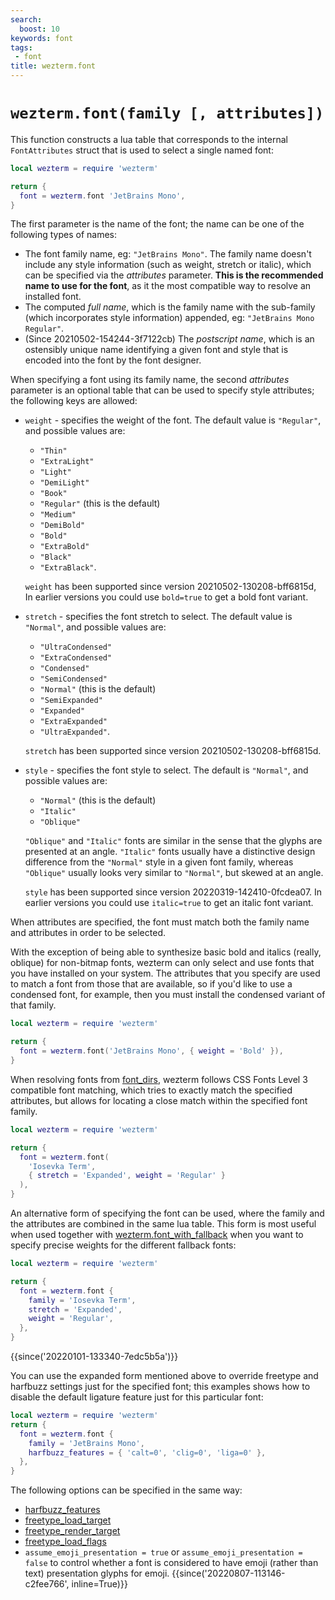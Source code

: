 ```yaml
---
search:
  boost: 10
keywords: font
tags:
 - font
title: wezterm.font
---
```


# `wezterm.font(family [, attributes])`

This function constructs a lua table that corresponds to the internal `FontAttributes`
struct that is used to select a single named font:

```lua
local wezterm = require 'wezterm'

return {
  font = wezterm.font 'JetBrains Mono',
}
```

The first parameter is the name of the font; the name can be one of the following types of names:

* The font family name, eg: `"JetBrains Mono"`.  The family name doesn't include any style information (such as weight, stretch or italic), which can be specified via the *attributes* parameter.  **This is the recommended name to use for the font**, as it the most compatible way to resolve an installed font.
* The computed *full name*, which is the family name with the sub-family (which incorporates style information) appended, eg: `"JetBrains Mono Regular"`.
* (Since 20210502-154244-3f7122cb) The *postscript name*, which is an ostensibly unique name identifying a given font and style that is encoded into the font by the font designer.

When specifying a font using its family name, the second *attributes* parameter
is an optional table that can be used to specify style attributes; the
following keys are allowed:

* `weight` - specifies the weight of the font.  The default value is `"Regular"`, and possible values are:

    * `"Thin"`
    * `"ExtraLight"`
    * `"Light"`
    * `"DemiLight"`
    * `"Book"`
    * `"Regular"` (this is the default)
    * `"Medium"`
    * `"DemiBold"`
    * `"Bold"`
    * `"ExtraBold"`
    * `"Black"`
    * `"ExtraBlack"`.

  `weight` has been supported since version 20210502-130208-bff6815d, In earlier versions you
  could use `bold=true` to get a bold font variant.

* `stretch` - specifies the font stretch to select.  The default value is `"Normal"`, and possible values are:

    * `"UltraCondensed"`
    * `"ExtraCondensed"`
    * `"Condensed"`
    * `"SemiCondensed"`
    * `"Normal"` (this is the default)
    * `"SemiExpanded"`
    * `"Expanded"`
    * `"ExtraExpanded"`
    * `"UltraExpanded"`.

  `stretch` has been supported since version 20210502-130208-bff6815d.

* `style` - specifies the font style to select.  The default is `"Normal"`, and possible values are:

    * `"Normal"` (this is the default)
    * `"Italic"`
    * `"Oblique"`

  `"Oblique"` and `"Italic"` fonts are similar in the sense that the glyphs
  are presented at an angle.  `"Italic"` fonts usually have a distinctive
  design difference from the `"Normal"` style in a given font family,
  whereas `"Oblique"` usually looks very similar to `"Normal"`, but skewed
  at an angle.

  `style` has been supported since version 20220319-142410-0fcdea07. In earlier versions
  you could use `italic=true` to get an italic font variant.

When attributes are specified, the font must match both the family name and
attributes in order to be selected.

With the exception of being able to synthesize basic bold and italics (really,
oblique) for non-bitmap fonts, wezterm can only select and use fonts that you
have installed on your system.  The attributes that you specify are used to
match a font from those that are available, so if you'd like to use a condensed
font, for example, then you must install the condensed variant of that family.


```lua
local wezterm = require 'wezterm'

return {
  font = wezterm.font('JetBrains Mono', { weight = 'Bold' }),
}
```

When resolving fonts from [font_dirs](../config/font_dirs.md), wezterm follows CSS Fonts
Level 3 compatible font matching, which tries to exactly match the specified
attributes, but allows for locating a close match within the specified font
family.

```lua
local wezterm = require 'wezterm'

return {
  font = wezterm.font(
    'Iosevka Term',
    { stretch = 'Expanded', weight = 'Regular' }
  ),
}
```

An alternative form of specifying the font can be used, where the family and the attributes
are combined in the same lua table.  This form is most useful when used together with
[wezterm.font_with_fallback](font_with_fallback.md) when you want to specify precise
weights for the different fallback fonts:

```lua
local wezterm = require 'wezterm'

return {
  font = wezterm.font {
    family = 'Iosevka Term',
    stretch = 'Expanded',
    weight = 'Regular',
  },
}
```

{{since('20220101-133340-7edc5b5a')}}

You can use the expanded form mentioned above to override freetype and harfbuzz
settings just for the specified font; this examples shows how to disable the
default ligature feature just for this particular font:

```lua
local wezterm = require 'wezterm'
return {
  font = wezterm.font {
    family = 'JetBrains Mono',
    harfbuzz_features = { 'calt=0', 'clig=0', 'liga=0' },
  },
}
```

The following options can be specified in the same way:

* [harfbuzz_features](../../font-shaping.md)
* [freetype_load_target](../config/freetype_load_target.md)
* [freetype_render_target](../config/freetype_render_target.md)
* [freetype_load_flags](../config/freetype_load_flags.md)
* `assume_emoji_presentation = true` or `assume_emoji_presentation = false` to control whether a font is considered to have emoji (rather than text) presentation glyphs for emoji. {{since('20220807-113146-c2fee766', inline=True)}}


